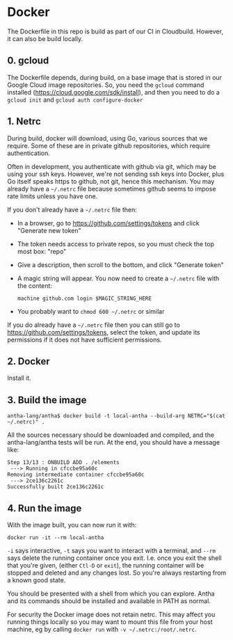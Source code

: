 # Docker

The Dockerfile in this repo is build as part of our CI in
Cloudbuild. However, it can also be build locally.

## 0. gcloud

The Dockerfile depends, during build, on a base image that is stored
in our Google Cloud image repositories. So, you need the `gcloud`
command installed (https://cloud.google.com/sdk/install), and then you
need to do a `gcloud init` and `gcloud auth configure-docker`

## 1. Netrc

During build, docker will download, using Go, various sources that we
require. Some of these are in private github repositories, which
require authentication.

Often in development, you authenticate with github via git, which may
be using your ssh keys. However, we're not sending ssh keys into
Docker, plus Go itself speaks https to github, not git, hence this
mechanism. You may already have a `~/.netrc` file because sometimes
github seems to impose rate limits unless you have one.

If you don't already have a `~/.netrc` file then:
* In a browser, go to https://github.com/settings/tokens and click "Generate new token"
* The token needs access to private repos, so you must check the top most box: "repo"
* Give a description, then scroll to the bottom, and click "Generate token"
* A magic string will appear. You now need to create a `~/.netrc` file with the content:

      machine github.com login $MAGIC_STRING_HERE

* You probably want to `chmod 600 ~/.netrc` or similar

If you do already have a `~/.netrc` file then you can still go to
https://github.com/settings/tokens, select the token, and update its
permissions if it does not have sufficient permissions.

## 2. Docker

Install it.

## 3. Build the image

    antha-lang/antha$ docker build -t local-antha --build-arg NETRC="$(cat ~/.netrc)" .

All the sources necessary should be downloaded and compiled, and the
antha-lang/antha tests will be run. At the end, you should have a
message like:

    Step 13/13 : ONBUILD ADD . /elements
     ---> Running in cfccbe95a60c
    Removing intermediate container cfccbe95a60c
     ---> 2ce136c2261c
    Successfully built 2ce136c2261c

## 4. Run the image

With the image built, you can now run it with:

    docker run -it --rm local-antha

`-i` says interactive, `-t` says you want to interact with a terminal, and
`--rm` says delete the running container once you exit. I.e. once you exit the
shell that you're given, (either `Ctl-D` or `exit`), the running container will
be stopped and deleted and any changes lost. So you're always restarting from a
known good state.

You should be presented with a shell from which you can explore. Antha
and its commands should be installed and available in PATH as normal.

For security the Docker image does not retain netrc.  This may affect you 
running things locally so you may want to mount this file from your host 
machine, eg by calling `docker run` with  `-v ~/.netrc:/root/.netrc`.

